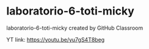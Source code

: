 # laboratorio-6-toti-micky
laboratorio-6-toti-micky created by GitHub Classroom

YT link: https://youtu.be/yu7gS4T8beg
